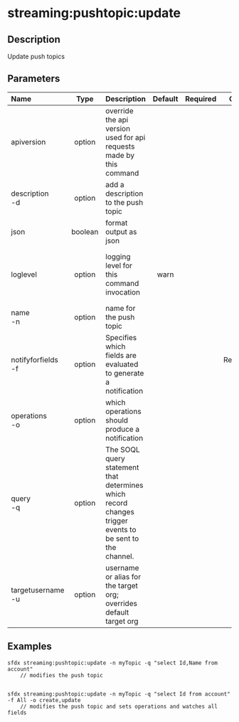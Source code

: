 <!-- This file has been generated with command 'sfdx hardis:doc:plugin:generate'. Please do not update it manually or it may be overwritten -->
# streaming:pushtopic:update

## Description

Update push topics

## Parameters

|Name|Type|Description|Default|Required|Options|
|:---|:--:|:----------|:-----:|:------:|:-----:|
|apiversion|option|override the api version used for api requests made by this command||||
|description<br/>-d|option|add a description to the push topic||||
|json|boolean|format output as json||||
|loglevel|option|logging level for this command invocation|warn||trace<br/>debug<br/>info<br/>warn<br/>error<br/>fatal|
|name<br/>-n|option|name for the push topic||||
|notifyforfields<br/>-f|option|Specifies which fields are evaluated to generate a notification|||All<br/>Referenced<br/>Select<br/>Where|
|operations<br/>-o|option|which operations should produce a notification||||
|query<br/>-q|option|The SOQL query statement that determines which record changes trigger events to be sent to the channel.||||
|targetusername<br/>-u|option|username or alias for the target org; overrides default target org||||

## Examples

```shell
sfdx streaming:pushtopic:update -n myTopic -q "select Id,Name from account"
    // modifies the push topic
    
```

```shell
sfdx streaming:pushtopic:update -n myTopic -q "select Id from account" -f All -o create,update
    // modifies the push topic and sets operations and watches all fields
    
```


